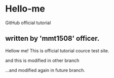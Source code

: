 # Hello-me
GitHub official tutorial

## written by 'mmt1508' officer.

Hellow me!
This is official tutorial cource test site.

and this is modified in other branch

...and modified again in future branch.
